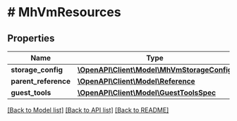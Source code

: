 # # MhVmResources

## Properties

Name | Type | Description | Notes
------------ | ------------- | ------------- | -------------
**storage_config** | [**\OpenAPI\Client\Model\MhVmStorageConfig**](MhVmStorageConfig.md) |  | [optional]
**parent_reference** | [**\OpenAPI\Client\Model\Reference**](Reference.md) |  | [optional]
**guest_tools** | [**\OpenAPI\Client\Model\GuestToolsSpec**](GuestToolsSpec.md) |  | [optional]

[[Back to Model list]](../../README.md#models) [[Back to API list]](../../README.md#endpoints) [[Back to README]](../../README.md)
